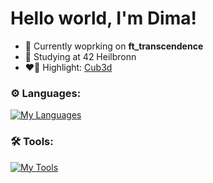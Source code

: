 # Hello world, I'm Dima!
- 🔭 Currently woprking on **ft_transcendence**
- 🌱 Studying at 42 Heilbronn
- ❤️‍🔥 Highlight: [Cub3d](https://github.com/oliferovych/cub3d)

### ⚙️ Languages:
     
[![My Languages](https://skillicons.dev/icons?i=c,cpp,go,javascript,html,bash)](https://skillicons.dev)

### 🛠️ Tools:

[![My Tools](https://skillicons.dev/icons?i=git,docker,typescript,github,wordpress,notion,vscode)](https://skillicons.dev)
